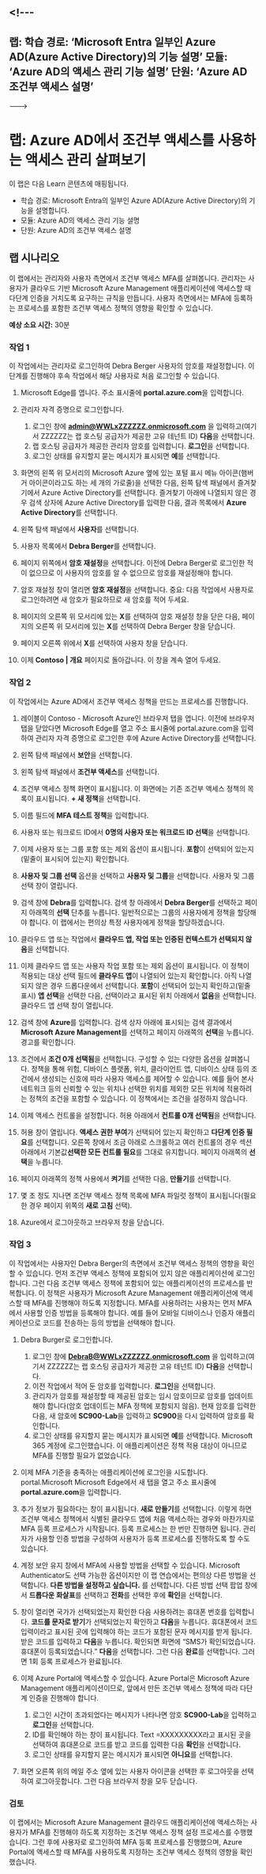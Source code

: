 <a name="---"></a><!---
---
랩: 학습 경로: ‘Microsoft Entra 일부인 Azure AD(Azure Active Directory)의 기능 설명’ 모듈: ‘Azure AD의 액세스 관리 기능 설명’ 단원: ‘Azure AD 조건부 액세스 설명’
---
--->

# <a name="lab-explore-access-management-in-azure-ad-with-conditional-access"></a>랩: Azure AD에서 조건부 액세스를 사용하는 액세스 관리 살펴보기

이 랩은 다음 Learn 콘텐츠에 매핑됩니다.

- 학습 경로: Microsoft Entra의 일부인 Azure AD(Azure Active Directory)의 기능을 설명합니다.
- 모듈: Azure AD의 액세스 관리 기능 설명
- 단원: Azure AD의 조건부 액세스 설명

## <a name="lab-scenario"></a>랩 시나리오

이 랩에서는 관리자와 사용자 측면에서 조건부 액세스 MFA를 살펴봅니다.  관리자는 사용자가 클라우드 기반 Microsoft Azure Management 애플리케이션에 액세스할 때 다단계 인증을 거치도록 요구하는 규칙을 만듭니다.  사용자 측면에서는 MFA에 등록하는 프로세스를 포함한 조건부 액세스 정책의 영향을 확인할 수 있습니다.

**예상 소요 시간:** 30분

### <a name="task-1"></a>작업 1

이 작업에서는 관리자로 로그인하여 Debra Berger 사용자의 암호를 재설정합니다.  이 단계를 진행해야 후속 작업에서 해당 사용자로 처음 로그인할 수 있습니다.

1. Microsoft Edge를 엽니다.  주소 표시줄에 **portal.azure.com**을 입력합니다.

2. 관리자 자격 증명으로 로그인합니다.
    1. 로그인 창에 **admin@WWLxZZZZZZ.onmicrosoft.com** 을 입력하고(여기서 ZZZZZZ는 랩 호스팅 공급자가 제공한 고유 테넌트 ID) **다음**을 선택합니다.
    1. 랩 호스팅 공급자가 제공한 관리자 암호를 입력합니다. **로그인**을 선택합니다.
    1. 로그인 상태를 유지할지 묻는 메시지가 표시되면 **예**를 선택합니다.

3. 화면의 왼쪽 위 모서리의 Microsoft Azure 옆에 있는 포털 표시 메뉴 아이콘(햄버거 아이콘이라고도 하는 세 개의 가로줄)을 선택한 다음, 왼쪽 탐색 패널에서 즐겨찾기에서 Azure Active Directory를 선택합니다. 즐겨찾기 아래에 나열되지 않은 경우 검색 상자에 Azure Active Directory를 입력한 다음, 결과 목록에서 **Azure Active Directory**를 선택합니다.

4. 왼쪽 탐색 패널에서 **사용자**를 선택합니다.

5. 사용자 목록에서 **Debra Berger**를 선택합니다.

6. 페이지 위쪽에서 **암호 재설정**을 선택합니다. 이전에 Debra Berger로 로그인한 적이 없으므로 이 사용자의 암호를 알 수 없으므로 암호를 재설정해야 합니다.

7. 암호 재설정 창이 열리면 **암호 재설정**을 선택합니다.  중요: 다음 작업에서 사용자로 로그인하려면 새 암호가 필요하므로 새 암호를 적어 두세요.

8. 페이지의 오른쪽 위 모서리에 있는 **X**를 선택하여 암호 재설정 창을 닫은 다음, 페이지의 오른쪽 위 모서리에 있는 **X**를 선택하여 Debra Berger 창을 닫습니다.

9. 페이지 오른쪽 위에서 **X**를 선택하여 사용자 창을 닫습니다.

10. 이제 **Contoso | 개요** 페이지로 돌아갑니다.  이 창을 계속 열어 두세요.

### <a name="task-2"></a>작업 2

이 작업에서는 Azure AD에서 조건부 액세스 정책을 만드는 프로세스를 진행합니다.

1. 레이블이 Contoso - Microsoft Azure인 브라우저 탭을 엽니다.   이전에 브라우저 탭을 닫았다면 Microsoft Edge를 열고 주소 표시줄에 portal.azure.com을 입력하여 관리자 자격 증명으로 로그인한 후에 Azure Active Directory를 선택합니다.  

2. 왼쪽 탐색 패널에서 **보안**을 선택합니다.

3. 왼쪽 탐색 패널에서 **조건부 액세스**를 선택합니다.

4. 조건부 액세스 정책 화면이 표시됩니다. 이 화면에는 기존 조건부 액세스 정책의 목록이 표시됩니다. **+ 새 정책**을 선택합니다.

5. 이름 필드에 **MFA 테스트 정책**을 입력합니다.

6. 사용자 또는 워크로드 ID에서 **0명의 사용자 또는 워크로드 ID 선택**을 선택합니다.

7. 이제 사용자 또는 그룹 포함 또는 제외 옵션이 표시됩니다.  **포함**이 선택되어 있는지(밑줄이 표시되어 있는지) 확인합니다.

8. **사용자 및 그룹 선택** 옵션을 선택하고 **사용자 및 그룹**을 선택합니다.  사용자 및 그룹 선택 창이 열립니다.  

9. 검색 창에 **Debra**를 입력합니다.  검색 창 아래에서 **Debra Berger**를 선택하고 페이지 아래쪽의 **선택** 단추를 누릅니다.  일반적으로는 그룹의 사용자에게 정책을 할당해야 합니다.  이 랩에서는 편의상 특정 사용자에게 정책을 할당하겠습니다.

10. 클라우드 앱 또는 작업에서 **클라우드 앱, 작업 또는 인증된 컨텍스트가 선택되지 않음**을 선택합니다.

11. 이제 클라우드 앱 또는 사용자 작업 포함 또는 제외 옵션이 표시됩니다.  이 정책이 적용되는 대상 선택 필드에 **클라우드 앱**이 나열되어 있는지 확인합니다.  아직 나열되지 않은 경우 드롭다운에서 선택합니다. **포함**이 선택되어 있는지 확인하고(밑줄 표시) **앱 선택**을 선택한 다음, 선택이라고 표시된 위치 아래에서 **없음**을 선택합니다.  클라우드 앱 선택 창이 열립니다.

12. 검색 창에 **Azure**를 입력합니다.  검색 상자 아래에 표시되는 검색 결과에서 **Microsoft Azure Management**를 선택하고 페이지 아래쪽의 **선택**을 누릅니다.  경고를 확인합니다.  

13. 조건에서 **조건 0개 선택됨**을 선택합니다.  구성할 수 있는 다양한 옵션을 살펴봅니다.  정책을 통해 위험, 디바이스 플랫폼, 위치, 클라이언트 앱, 디바이스 상태 등의 조건에서 생성되는 신호에 따라 사용자 액세스를 제어할 수 있습니다.  예를 들어 본사 네트워크 등의 신뢰할 수 있는 위치나 선택한 위치를 제외한 모든 위치에 적용하려는 정책의 조건을 포함할 수 있습니다.  이 정책에서는 조건을 설정하지 않습니다.

14. 이제 액세스 컨트롤을 설정합니다.  허용 아래에서 **컨트롤 0개 선택됨**을 선택합니다.

15. 허용 창이 열립니다.  **액세스 권한 부여**가 선택되어 있는지 확인하고 **다단계 인증 필요**를 선택합니다. 오른쪽 창에서 조금 아래로 스크롤하고 여러 컨트롤의 경우 섹션 아래에서 기본값**선택한 모든 컨트롤 필요**를 그대로 유지합니다.  페이지 아래쪽의 **선택**을 누릅니다.

16. 페이지 아래쪽의 정책 사용에서 **켜기**를 선택한 다음, **만들기**를 선택합니다.

17. 몇 초 정도 지나면 조건부 액세스 정책 목록에 MFA 파일럿 정책이 표시됩니다(필요한 경우 페이지 위쪽의 **새로 고침** 선택).

18. Azure에서 로그아웃하고 브라우저 창을 닫습니다.

### <a name="task-3"></a>작업 3

이 작업에서는 사용자인 Debra Berger의 측면에서 조건부 액세스 정책의 영향을 확인할 수 있습니다. 먼저 조건부 액세스 정책에 포함되어 있지 않은 애플리케이션에 로그인합니다.  그런 다음 조건부 액세스 정책에 포함되어 있는 애플리케이션의 프로세스를 반복합니다.  이 정책은 사용자가 Microsoft Azure Management 애플리케이션에 액세스할 때 MFA를 진행해야 하도록 지정합니다.  MFA를 사용하려는 사용자는 먼저 MFA에서 사용할 인증 방법을 등록해야 합니다. 예를 들어 모바일 디바이스나 인증자 애플리케이션으로 코드를 전송하는 등의 방법을 선택해야 합니다.

1. Debra Burger로 로그인합니다. 
    1. 로그인 창에 **DebraB@WWLxZZZZZZ.onmicrosoft.com** 을 입력하고(여기서 ZZZZZZ는 랩 호스팅 공급자가 제공한 고유 테넌트 ID) **다음**을 선택합니다.
    1. 이전 작업에서 적어 둔 암호를 입력합니다. **로그인**을 선택합니다.
    1. 관리자가 암호를 재설정할 때 제공된 암호는 임시 암호이므로 암호를 업데이트해야 합니다(암호 업데이트는 MFA 정책에 포함되지 않음). 현재 암호를 입력한 다음, 새 암호에 **SC900-Lab**을 입력하고 **SC900**을 다시 입력하여 암호를 확인합니다.
    1. 로그인 상태를 유지할지 묻는 메시지가 표시되면 **예**를 선택합니다.  Microsoft 365 계정에 로그인했습니다. 이 애플리케이션은 정책 적용 대상이 아니므로 MFA를 진행할 필요가 없었습니다.

1. 이제 MFA 기준을 충족하는 애플리케이션에 로그인을 시도합니다. portal.Microsoft Microsoft Edge에서 새 탭을 열고 주소 표시줄에 **portal.azure.com**을 입력합니다.

1. 추가 정보가 필요하다는 창이 표시됩니다.  **새로 만들기**를 선택합니다.  이렇게 하면 조건부 액세스 정책에서 식별된 클라우드 앱에 처음 액세스하는 경우와 마찬가지로 MFA 등록 프로세스가 시작됩니다.  등록 프로세스는 한 번만 진행하면 됩니다.   관리자가 사용할 인증 방법을 구성하여 사용자가 등록 프로세스를 진행하도록 할 수도 있습니다.

1. 계정 보안 유지 창에서 MFA에 사용할 방법을 선택할 수 있습니다.  Microsoft Authenticator도 선택 가능한 옵션이지만 이 랩 연습에서는 편의상 다른 방법을 선택합니다.  **다른 방법을 설정하고 싶습니다.** 를 선택합니다.  다른 방법 선택 팝업 창에서 **드롭다운 화살표**를 선택하고 **전화**를 선택한 후에 **확인**을 선택합니다.

1. 창이 열리면 국가가 선택되었는지 확인한 다음 사용하려는 휴대폰 번호를 입력합니다.  **코드를 문자로 받기**가 선택되었는지 확인하고 **다음**을 누릅니다.  휴대폰에서 코드 입력이라고 표시된 곳에 입력해야 하는 코드가 포함된 문자 메시지를 받게 됩니다.  받은 코드를 입력하고 **다음**을 누릅니다.  확인되면 화면에 “SMS가 확인되었습니다. 휴대폰이 등록되었습니다.”  **다음**을 선택합니다. 그런 다음 **완료**를 선택합니다.  그러면 1회 등록 프로세스가 완료됩니다.

1. 이제 Azure Portal에 액세스할 수 있습니다.  Azure Portal은 Microsoft Azure Management 애플리케이션이므로, 앞에서 만든 조건부 액세스 정책에 따라 다단계 인증을 진행해야 합니다.  
    1. 로그인 시간이 초과되었다는 메시지가 나타나면 암호 **SC900-Lab**을 입력하고 **로그인**을 선택합니다. 
    1. ID를 확인해야 하는 창이 표시됩니다.  Text =XXXXXXXXX라고 표시된 곳을 선택하여 휴대폰으로 코드를 받고 코드를 입력한 다음 **확인**을 선택합니다.
    1. 로그인 상태를 유지할지 묻는 메시지가 표시되면 **아니요**를 선택합니다.

1. 화면 오른쪽 위의 메일 주소 옆에 있는 사용자 아이콘을 선택한 후 로그아웃을 선택하여 로그아웃합니다. 그런 다음 브라우저 창을 모두 닫습니다.

### <a name="review"></a>검토

이 랩에서는 Microsoft Azure Management 클라우드 애플리케이션에 액세스하는 사용자가 MFA를 진행해야 하도록 지정하는 조건부 액세스 정책 설정 프로세스를 수행했습니다.  그런 후에 사용자로 로그인하여 MFA 등록 프로세스를 진행했으며, Azure Portal에 액세스할 때 MFA를 사용하도록 지정하는 조건부 액세스 정책의 영향을 확인했습니다.
